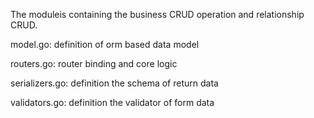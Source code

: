 The moduleis containing the business CRUD operation and relationship CRUD.

model.go: definition of orm based data model

routers.go: router binding and core logic

serializers.go: definition the schema of return data

validators.go: definition the validator of form data
